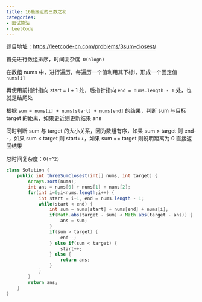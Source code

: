 ```yaml
---
title: 16最接近的三数之和
categories: 
- 面试算法
- LeetCode
---
```


题目地址：https://leetcode-cn.com/problems/3sum-closest/

首先进行数组排序，时间复杂度` O(nlogn)`

在数组 nums 中，进行遍历，每遍历一个值利用其下标i，形成一个固定值 `nums[i]`

再使用前指针指向 start = i + 1 处，后指针指向 `end = nums.length - 1` 处，也就是结尾处

根据 `sum = nums[i] + nums[start] + nums[end]` 的结果，判断 sum 与目标 target 的距离，如果更近则更新结果 ans

同时判断 sum 与 target 的大小关系，因为数组有序，如果 sum > target 则 end--，如果 sum < target 则 start++，如果 sum == target 则说明距离为 0 直接返回结果

总时间复杂度：`O(n^2)`

```java
class Solution {
    public int threeSumClosest(int[] nums, int target) {
        Arrays.sort(nums);
        int ans = nums[0] + nums[1] + nums[2];
        for(int i=0;i<nums.length;i++) {
            int start = i+1, end = nums.length - 1;
            while(start < end) {
                int sum = nums[start] + nums[end] + nums[i];
                if(Math.abs(target - sum) < Math.abs(target - ans)) {
                    ans = sum;
                }
                if(sum > target) {
                    end--;
                } else if(sum < target) {
                    start++;
                } else {
                    return ans;
                }
            }
        }
        return ans;
    }
}
```



